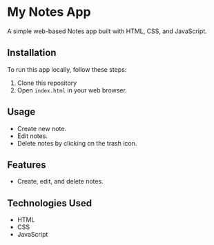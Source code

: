 # My Notes App

A simple web-based Notes app built with HTML, CSS, and JavaScript.


## Installation

To run this app locally, follow these steps:

1. Clone this repository
2. Open `index.html` in your web browser.

## Usage

- Create new note.
- Edit notes.
- Delete notes by clicking on the trash icon.

## Features
- Create, edit, and delete notes.

## Technologies Used

- HTML
- CSS
- JavaScript

